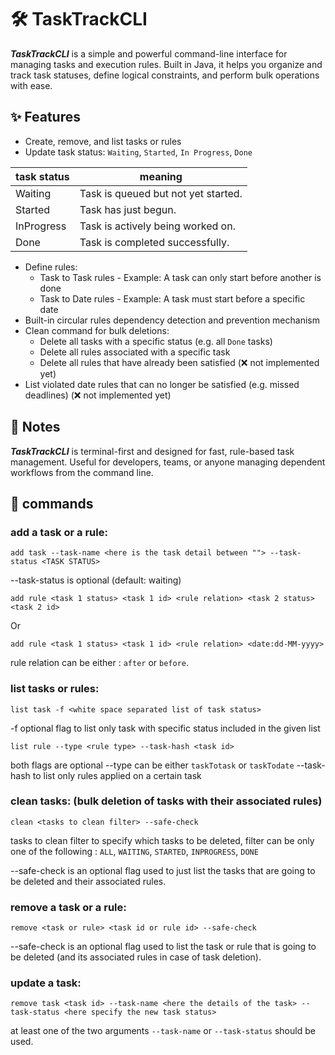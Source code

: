 # 🛠️ **TaskTrackCLI**

***TaskTrackCLI*** is a simple and powerful command-line interface for managing tasks and execution rules. Built in Java, it helps you organize and track task statuses, define logical constraints, and perform bulk operations with ease.

## ✨ Features

- Create, remove, and list tasks or rules
- Update task status: `Waiting`, `Started`, `In Progress`, `Done`

| task status | meaning |
|-------------|----|
| Waiting     | Task is queued but not yet started. |
| Started     | Task has just begun. |
| InProgress  | Task is actively being worked on. |
| Done        | Task is completed successfully. |

- Define rules:
    - Task to Task rules - Example: A task can only start before another is done
    - Task to Date rules - Example: A task must start before a specific date
- Built-in circular rules dependency detection and prevention mechanism
- Clean command for bulk deletions:
    - Delete all tasks with a specific status (e.g. all `Done` tasks)
    - Delete all rules associated with a specific task
    - Delete all rules that have already been satisfied (❌ not implemented yet)
- List violated date rules that can no longer be satisfied (e.g. missed deadlines) (❌ not implemented yet)


## 📌 Notes

***TaskTrackCLI*** is terminal-first and designed for fast, rule-based task management. Useful for developers, teams, or anyone managing dependent workflows from the command line.


## 📜 commands
### add a task or a rule: 
```
add task --task-name <here is the task detail between ""> --task-status <TASK STATUS>
```
--task-status is optional (default: waiting)

```
add rule <task 1 status> <task 1 id> <rule relation> <task 2 status> <task 2 id>
```
Or
```
add rule <task 1 status> <task 1 id> <rule relation> <date:dd-MM-yyyy>
```

rule relation can be either : `after` or `before`.

### list tasks or rules: 
```
list task -f <white space separated list of task status>
```
-f optional flag to list only task with specific status included in the given list

```
list rule --type <rule type> --task-hash <task id>
```
both flags are optional
--type can be either `taskTotask` or `taskTodate`
--task-hash to list only rules applied on a certain task

### clean tasks: (bulk deletion of tasks with their associated rules)
```
clean <tasks to clean filter> --safe-check
```
tasks to clean filter to specify which tasks to be deleted, filter can be only one of the following :
`ALL`, `WAITING`, `STARTED`, `INPROGRESS`, `DONE`

--safe-check is an optional flag used to just list the tasks that are going to be deleted and their associated rules.

### remove a task or a rule:
```
remove <task or rule> <task id or rule id> --safe-check
```

--safe-check is an optional flag used to list the task or rule that is going to be deleted (and its associated rules in case of task deletion).

### update a task:
```
remove task <task id> --task-name <here the details of the task> --task-status <here specify the new task status>
```

at least one of the two arguments `--task-name` or `--task-status` should be used.